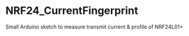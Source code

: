# NRF24_CurrentFingerprint
Small Arduino sketch to measure transmit current &amp; profile of NRF24L01+
